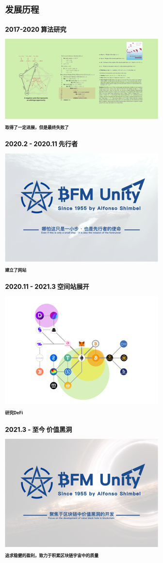 # 发展历程

## 2017-2020        算法研究

![Bellman-Ford&#x7B97;&#x6CD5;&#x7814;&#x7A76;](.gitbook/assets/b49d19a6fef2385395ae687a10007929.png)

**取得了一定进展，但是最终失败了**

## 2020.2 - 2020.11      先行者

![&#x5148;&#x884C;&#x8005;&#x7684;&#x4F7F;&#x547D;](.gitbook/assets/bfm-unity%20%281%29.png)

**建立了网站**

## 2020.11 - 2021.3      空间站展开

![DeFi&#x7A7A;&#x95F4;&#x7AD9;&#x5C55;&#x5F00;](.gitbook/assets/defi_2.png)

**研究DeFi**

## 2021.3 - 至今        价值黑洞

![&#x4EF7;&#x503C;&#x9ED1;&#x6D1E;&#x7684;&#x5F00;&#x53D1;](.gitbook/assets/bfm-unity-2.0.png)

**追求稳健的盈利，致力于积累区块链宇宙中的质量**

